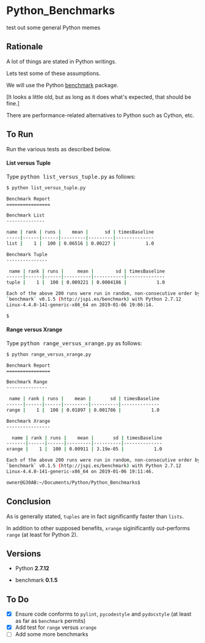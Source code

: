 # Python_Benchmarks

test out some general Python memes

## Rationale

A lot of things are stated in Python writings.

Lets test some of these assumptions.

We will use the Python [benchmark](http://pypi.org/project/benchmark/) package.

[It looks a little old, but as long as it does what's expected, that should be fine.]

There are performance-related alternatives to Python such as Cython, etc.

## To Run

Run the various tests as described below.

#### List versus Tuple

Type <kbd>python list_versus_tuple.py</kbd> as follows:

```bash
$ python list_versus_tuple.py

Benchmark Report
================

Benchmark List
--------------

name | rank | runs |    mean |      sd | timesBaseline
-----|------|------|---------|---------|--------------
list |    1 |  100 | 0.06516 | 0.00227 |           1.0

Benchmark Tuple
---------------

 name | rank | runs |     mean |        sd | timesBaseline
------|------|------|----------|-----------|--------------
tuple |    1 |  100 | 0.009221 | 0.0004186 |           1.0

Each of the above 200 runs were run in random, non-consecutive order by
`benchmark` v0.1.5 (http://jspi.es/benchmark) with Python 2.7.12
Linux-4.4.0-141-generic-x86_64 on 2019-01-06 19:06:14.

$
```

#### Range versus Xrange

Type <kbd>python range_versus_xrange.py</kbd> as follows:

```bash
$ python range_versus_xrange.py

Benchmark Report
================

Benchmark Range
---------------

 name | rank | runs |    mean |       sd | timesBaseline
------|------|------|---------|----------|--------------
range |    1 |  100 | 0.01897 | 0.001786 |           1.0

Benchmark Xrange
----------------

  name | rank | runs |    mean |       sd | timesBaseline
-------|------|------|---------|----------|--------------
xrange |    1 |  100 | 0.00911 | 3.19e-05 |           1.0

Each of the above 200 runs were run in random, non-consecutive order by
`benchmark` v0.1.5 (http://jspi.es/benchmark) with Python 2.7.12
Linux-4.4.0-141-generic-x86_64 on 2019-01-06 19:11:46.

owner@G30AB:~/Documents/Python/Python_Benchmarks$
```

## Conclusion

As is generally stated, `tuples` are in fact significantly faster than `lists`.

In addition to other supposed benefits, `xrange` siginificantly out-performs `range`
(at least for Python 2).

## Versions

* Python __2.7.12__

* benchmark __0.1.5__

## To Do

- [x] Ensure code conforms to `pylint`, `pycodestyle` and `pydocstyle` (at least as far as `benchmark` permits)
- [x] Add test for `range` versus `xrange`
- [ ] Add some more benchmarks
